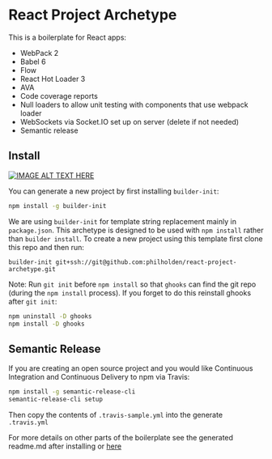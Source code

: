 # React Project Archetype

This is a boilerplate for React apps:

* WebPack 2
* Babel 6
* Flow
* React Hot Loader 3
* AVA
* Code coverage reports
* Null loaders to allow unit testing with components that use webpack loader 
* WebSockets via Socket.IO set up on server (delete if not needed)
* Semantic release

## Install

[![IMAGE ALT TEXT HERE](https://img.youtube.com/vi/KDw9MbsES1E/0.jpg)](https://www.youtube.com/watch?v=KDw9MbsES1E)

You can generate a new project by first installing `builder-init`:

```bash
npm install -g builder-init
```

We are using `builder-init` for template string replacement mainly in `package.json`. This archetype is designed to be used with `npm install` rather than `builder install`. To create a new project using this template first clone this repo and then run:

```
builder-init git+ssh://git@github.com:philholden/react-project-archetype.git
``` 

Note: Run `git init` before `npm install` so that `ghooks` can find the git repo (during the `npm install` process). If you forget to do this reinstall ghooks after `git init`:

```bash
npm uninstall -D ghooks
npm install -D ghooks
```

## Semantic Release

If you are creating an open source project and you would like Continuous Integration and Continuous Delivery to npm via Travis:

```bash
npm install -g semantic-release-cli  
semantic-release-cli setup
```

Then copy the contents of `.travis-sample.yml` into the generate `.travis.yml` 

For more details on other parts of the boilerplate see the generated readme.md after installing or [here](https://github.com/philholden/react-project-archetype/blob/master/init/README.md)
